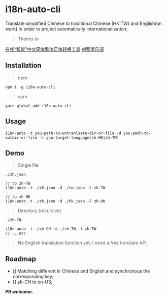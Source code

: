 # i18n-auto-cli

Translate simplified Chinese to traditional Chinese (HK TW) and English(on work)
In order to project automatically internationalization;

> Thanks to

[在线“智能”中文简体繁体正体转换工具](https://brushes8.com/zhong-wen-jian-ti-fan-ti-zhuan-huan)
[创智俱乐部](https://sxisa.com)

## Installation

> npm
```$xslt
npm i -g i18n-auto-cli
```

> yarn
```#$xslt
yarn global add i18n-auto-cli
```

## Usage

```$xslt
i18n-auto -t you-path-to-untranlsate-dir-or-file -d you-path-to-outdir-or-file -l you-target-language[zh-HK|zh-TW]
```

## Demo

> Single file

`./zh.json`

```$xslt
// to zh-TW
i18n-auto -t ./zh.json -d ./tw.json -l zh-TW

// to zh-HK
i18n-auto -t ./zh.json -d ./hk.json -l zh-HK
```

> Directory (recursive)

`./zh-CN`

```$xslt
i18n-auto -t ./zh-CN -d ./zh-TW -l zh-TW
// ...etc
```
> No English translation function yet; I need a free translate API;

## Roadmap

- [] Matching different in Chinese and English and synchronous the corresponding key;
- [] zh-CN to en-US;

**PR welcome.**

